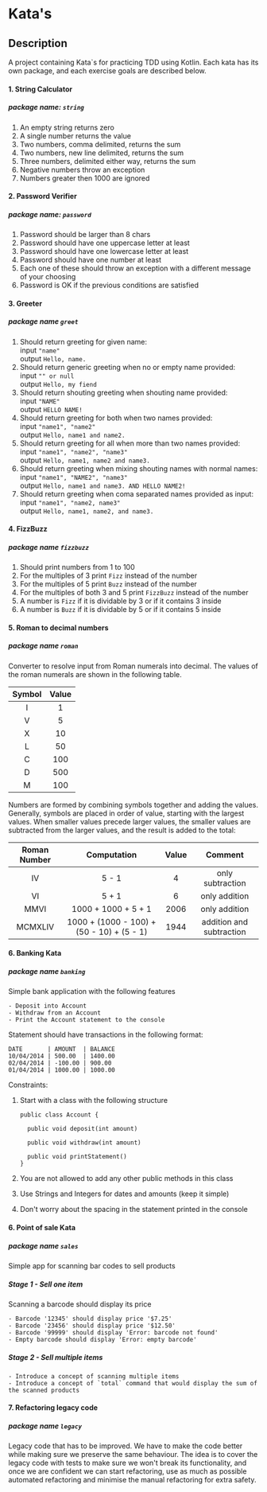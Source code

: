 # Kata's

## Description
A project containing Kata`s for practicing TDD using Kotlin. Each kata has its own package, and each exercise goals are described below.

#### 1. String Calculator
##### package name: `string`
1. An empty string returns zero
2. A single number returns the value
3. Two numbers, comma delimited, returns the sum
4. Two numbers, new line delimited, returns the sum
5. Three numbers, delimited either way, returns the sum
6. Negative numbers throw an exception
7. Numbers greater then 1000 are ignored

#### 2. Password Verifier
##### package name: `password`
1. Password should be larger than 8 chars
2. Password should have one uppercase letter at least
3. Password should have one lowercase letter at least
4. Password should have one number at least
5. Each one of these should throw an exception with a different message of your choosing
6. Password is OK if the previous conditions are satisfied

#### 3. Greeter
##### package name `greet`
1. Should return greeting for given name:  
 input ```"name"```  
 output ```Hello, name.```  
2. Should return generic greeting when no or empty name provided:   
 input ```"" or null```  
 output ```Hello, my fiend```  
3. Should return shouting greeting when shouting name provided:  
 input ```"NAME"```  
 output ```HELLO NAME!```  
4. Should return greeting for both when two names provided:  
 input ```"name1", "name2"```  
 output ```Hello, name1 and name2.```  
5. Should return greeting for all when more than two names provided:  
 input ```"name1", "name2", "name3"```  
 output ```Hello, name1, name2 and name3.```  
6. Should return greeting when mixing shouting names with normal names:  
 input ```"name1", "NAME2", "name3"```  
 output ```Hello, name1 and name3. AND HELLO NAME2!```
7. Should return greeting when coma separated names provided as input:  
 input ```"name1", "name2, name3"```  
 output ```Hello, name1, name2, and name3.```

#### 4. FizzBuzz
##### package name `fizzbuzz`
1. Should print numbers from 1 to 100
2. For the multiples of 3 print `Fizz` instead of the number
3. For the multiples of 5 print `Buzz` instead of the number
4. For the multiples of both 3 and 5 print `FizzBuzz` instead of the number
5. A number is `Fizz` if it is dividable by 3 or if it contains 3 inside
6. A number is `Buzz` if it is dividable by 5 or if it contains 5 inside

#### 5. Roman to decimal numbers
##### package name `roman`
Converter to resolve input from Roman numerals into decimal. The values of the roman numerals are shown in the following table.

| Symbol | Value |
|:------:|:-----:|
| I      | 1     |
| V      | 5     |
| X      | 10    |
| L      | 50    |
| C      | 100   |
| D      | 500   |
| M      | 100   |  

Numbers are formed by combining symbols together and adding the values. Generally, symbols are placed in order of value, starting with the largest values. When smaller values precede larger values, the smaller values are subtracted from the larger values, and the result is added to the total:

| Roman Number | Computation                               | Value | Comment                  |
|:------------:|:-----------------------------------------:|:-----:|:-------:                 |
|IV            | 5 - 1                                     | 4     | only subtraction         |
|VI            | 5 + 1                                     | 6     | only addition            |
|MMVI          | 1000 + 1000 + 5 + 1                       | 2006  | only addition            |
|MCMXLIV       | 1000 + (1000 - 100) + (50 - 10) + (5 - 1) | 1944  | addition and subtraction |

#### 6. Banking Kata
##### package name `banking`
Simple bank application with the following features

    - Deposit into Account
    - Withdraw from an Account
    - Print the Account statement to the console

Statement should have transactions in the following format:

    DATE       | AMOUNT  | BALANCE
    10/04/2014 | 500.00  | 1400.00
    02/04/2014 | -100.00 | 900.00
    01/04/2014 | 1000.00 | 1000.00

Constraints:
 1. Start with a class with the following structure

    ```
    public class Account {

      public void deposit(int amount)

      public void withdraw(int amount)

      public void printStatement()
    }
    ```
 2. You are not allowed to add any other public methods in this class
 3. Use Strings and Integers for dates and amounts (keep it simple)
 4. Don't worry about the spacing in the statement printed in the console

#### 6. Point of sale Kata
##### package name `sales`
Simple app for scanning bar codes to sell products

##### Stage 1 - Sell one item
Scanning a barcode should display its price

    - Barcode '12345' should display price '$7.25'
    - Barcode '23456' should display price '$12.50'
    - Barcode '99999' should display 'Error: barcode not found'
    - Empty barcode should display 'Error: empty barcode'

##### Stage 2 - Sell multiple items

    - Introduce a concept of scanning multiple items
    - Introduce a concept of `total` command that would display the sum of the scanned products

#### 7. Refactoring legacy code
##### package name `legacy`
Legacy code that has to be improved. We have to make the code better while making sure
we preserve the same behaviour. The idea is to cover the legacy code with tests to make sure we won't break its functionality, and once we are confident we can start refactoring, use as much as possible automated refactoring and minimise the manual refactoring for extra safety.
